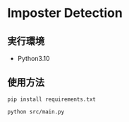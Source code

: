 # Imposter Detection

## 実行環境
- Python3.10

## 使用方法

```
pip install requirements.txt
```

```
python src/main.py
```

